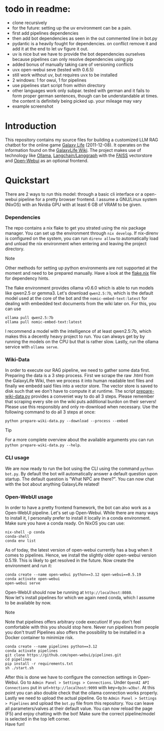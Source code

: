 # todo in readme:
- clone recursively
- for the future: setting up the uv environment can be a pain.
- first add pipelines dependencies
- then add bot dependencies as seen in the out commented line in bot.py
- pydantic is a heavily fought for dependencies. on conflict remove it and add it at the end to let uv figure it out.
- uv is nice but we have to provide the bot dependencies ourselves because pipelines can only resolve dependencies using pip
- added bonus of manually taking care of versioning conflicts
- uvx open-webui seve (tested with 0.6.5)
- still work without uv, but requires uvx to be installed
- 2 windows: 1 for owui, 1 for pipelines
- use pipelines start script from within directory
- other languages work only subpar. tested with german and it fails to form proper german sentences, though can be understandable at times. the content is definitely being picked up. your mileage may vary
- example screenshot

# Introduction
This repository contains my source files for building a customized LLM RAG chatbot for the online game [Galaxy Life](https://galaxylifegame.net/) (2011-12-08). It operates on the information found on the [GalaxyLife Wiki](https://galaxylife.wiki.gg/). The project makes use of technology like [Ollama](https://github.com/ollama/ollama), [Langchain/Langgraph](https://github.com/langchain-ai/langchain) with the [FAISS](https://github.com/facebookresearch/faiss) vectorstore and [Open-Webui](https://github.com/open-webui/open-webui) as an optional frontend.


# Quickstart
There are 2 ways to run this model: through a basic cli interface or a open-webui pipeline for a pretty browser frontend. I assume a GNU/Linux system (NixOS) with an Nvidia GPU with at least 6 GB of VRAM to be given.

### Dependencies
The repo contains a nix flake to get you strated using the nix package manager. You can set up the environment through `nix develop`. If nix-direnv is configured on the system, you can run `direnv allow` to automatically load and unload the nix environment when entering and leaving the project directory.
> [!NOTE]
> Other methods for setting up python environments are not supported at the moment and need to be prepared manually. Have a look at the [flake.nix](flake.nix) file for dependency hints.  

The flake environment provides ollama v0.6.0 which is able to run models like qwen2.5 or gemma3. Let's download `qwen2.5:7b`, which is the default model used at the core of the bot and the `nomic-embed-text:latest` for dealing with embedded text documents from the wiki later on. For this, you can use
```
ollama pull qwen2.5:7b
ollama pull nomic-embed-text:latest
```
I recommend a model with the intelligence of at least qwen2.5:7b, which makes this a decently heavy project to run. You can always get by by running the models on the CPU but that is rather slow. Lastly, run the ollama service with `ollama serve`.

### Wiki-Data
In order to execute our RAG pipeline, we need to gather some data first. Preparing the data is a 3 step process. First we scrape the raw .html from the GalaxyLife Wiki, then we process it into human readable text files and finally we embedd said files into a vector store. The vector store is saved to disk such that we don't have to compute it at runtime. The script [prepare-wiki-data.py](prepare-wiki-data.py) provides a conveniet way to do all 3 steps. Please remember that scraping every site on the wiki puts additional burdon on their servers! Please use this responsibly and only re-download when necessary. Use the following command to do all 3 steps at once:
```
python prepare-wiki-data.py --download --process --embed
```
> [!TIP]
> For a more complete overview about the available arguments you can run `python prepare-wiki-data.py --help`.

### CLI usage
We are now ready to run the bot using the CLI using the command `python bot.py`. By default the bot will automatically answer a default question upon startup. The default question is "What NPC are there?". You can now chat with the bot about anything GalaxyLife related!

### Open-WebUI usage
In order to have a pretty frontend framework, the bot can also work as a Open-WebUI pipeline. Let's set up Open-Webui. While there are many ways to install it, I personally prefer to install it locally in a conda environment. Make sure you have a conda ready. On NixOS you can use:
```
nix-shell -p conda
conda-shell
conda env list
```
As of today, the latest version of open-webui currently has a bug when it comes to pipelines. Hence, we install the slightly older open-webui version 0.5.19. This is likely to get resolved in the future. Now create the environment and run it:
```
conda create --name open-webui python==3.12 open-webui==0.5.19
conda activate open-webui
open-webui serve
```
Open-WebUI should now be running at `http://localhost:8080`.  
Now let's install pipelines for which we again need conda, which I assume to be available by now.
> [!NOTE]
> Note that pipelines offers arbitrary code execution! If you don't feel comfortable with this you should stop here. Never run pipelines from people you don't trust!
> Pipelines also offers the possibility to be installed in a Docker container to minimize risk.
```
conda create --name pipelines python==3.12
conda activate pipelines
git clone https://github.com/open-webui/pipelines.git
cd pipelines
pip install -r requirements.txt
sh ./start.sh
```
After this is done we have to configure the connection settings in Open-Webui. Go to `Admin Panel > Settings > Connections`. Under `OpenAI API Connections` put in url=`http://localhost:9099` with key=`0p3n-w3bu!`. At this point you can also double check that the ollama connection works properly.  
Lastly we need to upload the actual pipeline. Go to `Admin Panel > Settings > Pipelines` and upload the `bot.py` file from this repository. You can leave all parameters/valves at their default value. You can now reload the page (F5) and enjoy chatting with the bot! Make sure the correct pipeline/model is selected in the top left corner.  
Have fun!
